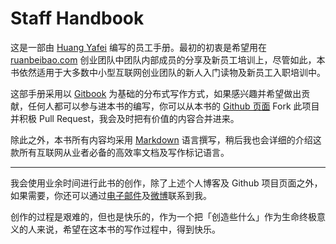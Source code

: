 Staff Handbook
=======

 这是一部由 [Huang Yafei](http://huangyafei.com) 编写的员工手册。最初的初衷是希望用在 [ruanbeibao.com](http://ruanbeibao.com) 创业团队中团队内部成员的分享及新员工培训上，尽管如此，本书依然适用于大多数中小型互联网创业团队的新人入门读物及新员工入职培训中。
 
 这部手册采用以 [Gitbook](http://gitbook.com) 为基础的分布式写作方式，如果感兴趣并希望做出贡献，任何人都可以参与进本书的编写，你可以从本书的  [Github 页面](https://github.com/huangyafei/staffhandbook) Fork 此项目并积极 Pull Request，我会及时把有价值的内容合并进来。
 
  除此之外，本书所有内容均采用 [Markdown](http://huangyafei.gitbooks.io/staffhandbook/content/markdown.html) 语言撰写，稍后我也会详细的介绍这款所有互联网从业者必备的高效率文档及写作标记语言。
 
 ---
  
   我会使用业余时间进行此书的创作，除了上述个人博客及 Github 项目页面之外，如果需要，你还可以通过[电子邮件](mailto:yingjian.huangfu@gmail.com)及[微博](http://weibo.com/posir)联系到我。
  
  创作的过程是艰难的，但也是快乐的，作为一个把「创造些什么」作为生命终极意义的人来说，希望在这本书的写作过程中，得到快乐。
